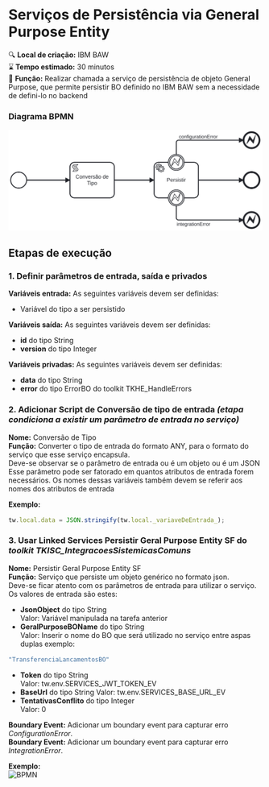 ﻿# Serviços de Persistência via General Purpose Entity

🔍️ **Local de criação:** IBM BAW  
⌛️ **Tempo estimado:** 30 minutos  
🔧 **Função:** Realizar chamada a serviço de persistência de objeto General Purpose, que permite persistir BO definido no IBM BAW sem a necessidade de defini-lo no backend  

### Diagrama BPMN
![BPMN](img/servico_persistir_general_purpose_entity.svg)

## Etapas de execução

### 1. Definir parâmetros de entrada, saída e privados

**Variáveis entrada:** As seguintes variáveis devem ser definidas:
- Variável do tipo a ser persistido

**Variáveis saída:** As seguintes variáveis devem ser definidas:
- **id**  do tipo String
- **version** do tipo Integer

**Variáveis privadas:** As seguintes variáveis devem ser definidas:
- **data**  do tipo String
- **error** do tipo ErrorBO do toolkit TKHE_HandleErrors

### 2. Adicionar Script de Conversão de tipo de entrada *(etapa condiciona a existir um parâmetro de entrada no serviço)*
**Nome:** Conversão de Tipo  
**Função:** Converter o tipo de entrada do formato ANY, para o formato  do serviço que esse serviço encapsula.  
Deve-se observar se o parâmetro de entrada ou é um objeto ou é um JSON  
Esse parâmetro pode ser fatorado em quantos atributos de entrada forem necessários. Os nomes dessas variáveis também devem se referir aos nomes dos atributos de entrada

**Exemplo:**
```javascript
tw.local.data = JSON.stringify(tw.local._variaveDeEntrada_);
```

### 3. Usar Linked Services Persistir Geral Purpose Entity SF do  *toolkit TKISC_IntegracoesSistemicasComuns*
**Nome:** Persistir Geral Purpose Entity SF  
**Função:** Serviço que persiste um objeto genérico no formato json.  
Deve-se ficar atento com os parâmetros de entrada para utilizar o serviço. Os valores de entrada são estes:
- **JsonObject** do tipo String  
Valor: Variável manipulada na tarefa anterior
- **GeralPurposeBOName** do tipo String  
Valor: Inserir o nome do BO que será utilizado no serviço entre aspas duplas exemplo: 
```javascript
"TransferenciaLancamentosBO"
```
- **Token** do tipo String  
Valor: tw.env.SERVICES_JWT_TOKEN_EV
- **BaseUrl** do tipo String
Valor: tw.env.SERVICES_BASE_URL_EV
- **TentativasConflito** do tipo Integer  
Valor: 0

**Boundary Event:** Adicionar um boundary event para capturar erro *ConfigurationError*.  
**Boundary Event:** Adicionar um boundary event para capturar erro *IntegrationError*.

**Exemplo:**  
![BPMN](img/servico_persistir_general_purpose_entity_exemplo.png)
